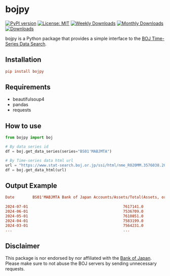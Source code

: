 # bojpy

[![PyPI version](https://d25lcipzij17d.cloudfront.net/badge.svg?id=py&r=r&ts=1683906897&type=6e&v=0.0.1&x2=0)](https://badge.fury.io/py/bojpy)
[![License: MIT](https://img.shields.io/badge/License-MIT-red.svg)](https://github.com/philsv/bojpy/blob/main/LICENSE)
[![Weekly Downloads](https://static.pepy.tech/personalized-badge/bojpy?period=week&units=international_system&left_color=grey&right_color=blue&left_text=downloads/week)](https://pepy.tech/project/bojpy)
[![Monthly Downloads](https://static.pepy.tech/personalized-badge/bojpy?period=month&units=international_system&left_color=grey&right_color=blue&left_text=downloads/month)](https://pepy.tech/project/bojpy)
[![Downloads](https://static.pepy.tech/personalized-badge/bojpy?period=total&units=international_system&left_color=grey&right_color=blue&left_text=downloads)](https://pepy.tech/project/bojpy)

bojpy is a Python package that provides a simple interface to the [BOJ Time-Series Data Search](https://www.stat-search.boj.or.jp/index_en.html).

## Installation

```ini
pip install bojpy
```

## Requirements

* beautifulsoup4
* pandas
* requests

## How to use

```python
from bojpy import boj

# By data series id
df = boj.get_data_series(series="BS01'MABJMTA")

# By Time-series data html url
url = "https://www.stat-search.boj.or.jp/ssi/html/nme_R020MM.3576038.20240826070325.02.html"
df = boj.get_data_html(url)
```

## Output Example

```ini
Date        BS01'MABJMTA Bank of Japan Accounts/Assets/Total(Assets, or Liabilities and Net Assets)(s)
                                                                                                      
2024-07-01                                          7617141.0                                         
2024-06-01                                          7536709.0                                         
2024-05-01                                          7610851.0                                         
2024-04-01                                          7583199.0                                         
2024-03-01                                          7564231.0                                         
...                                                 ...
```

## Disclaimer

This package is nor endorsed by nor affiliated with the [Bank of Japan](https://www.boj.or.jp/en/). Please make sure to not abuse the BOJ servers by sending unnecessary requests.
